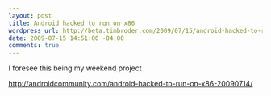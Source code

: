 ```yaml
--- 
layout: post
title: Android hacked to run on x86
wordpress_url: http://beta.timbroder.com/2009/07/15/android-hacked-to-run-on-x86/
date: 2009-07-15 14:51:00 -04:00
comments: true
---
```

I foresee this being my weekend project

<a href="http://androidcommunity.com/android-hacked-to-run-on-x86-20090714/">http://androidcommunity.com/android-hacked-to-run-on-x86-20090714/</a>
